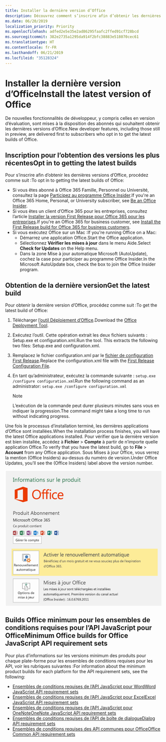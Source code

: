```yaml
---
title: Installer la dernière version d’Office
description: Découvrez comment s’inscrire afin d’obtenir les dernières versions d’Office.
ms.date: 06/20/2019
localization_priority: Priority
ms.openlocfilehash: adfed2e5e35e2ad86295faafc2ffed91cf728bcd
ms.sourcegitcommit: 382e2735a1295da914f2bfc38883e518070cec61
ms.translationtype: HT
ms.contentlocale: fr-FR
ms.lasthandoff: 06/21/2019
ms.locfileid: "35128324"
---
```

# <a name="install-the-latest-version-of-office"></a><span data-ttu-id="cc21e-103">Installer la dernière version d’Office</span><span class="sxs-lookup"><span data-stu-id="cc21e-103">Install the latest version of Office</span></span>

<span data-ttu-id="cc21e-104">De nouvelles fonctionnalités de développeur, y compris celles en version d’évaluation, sont mises à la disposition des abonnés qui souhaitent obtenir les dernières versions d’Office.</span><span class="sxs-lookup"><span data-stu-id="cc21e-104">New developer features, including those still in preview, are delivered first to subscribers who opt in to get the latest builds of Office.</span></span>

## <a name="opt-in-to-getting-the-latest-builds"></a><span data-ttu-id="cc21e-105">Inscription pour l’obtention des versions les plus récentes</span><span class="sxs-lookup"><span data-stu-id="cc21e-105">Opt in to getting the latest builds</span></span>

<span data-ttu-id="cc21e-106">Pour s’inscrire afin d’obtenir les dernières versions d’Office, procédez comme suit :</span><span class="sxs-lookup"><span data-stu-id="cc21e-106">To opt in to getting the latest builds of Office:</span></span>

- <span data-ttu-id="cc21e-107">Si vous êtes abonné à Office 365 Famille, Personnel ou Université, consultez la page [Participez au programme Office Insider](https://products.office.com/office-insider).</span><span class="sxs-lookup"><span data-stu-id="cc21e-107">If you're an Office 365 Home, Personal, or University subscriber, see [Be an Office Insider](https://products.office.com/office-insider).</span></span>
- <span data-ttu-id="cc21e-108">Si vous êtes un client d’Office 365 pour les entreprises, consultez l’article [Installer la version First Release pour Office 365 pour les entreprises](https://support.office.com/article/Install-the-First-Release-build-for-Office-365-for-business-customers-4dd8ba40-73c0-4468-b778-c7b744d03ead).</span><span class="sxs-lookup"><span data-stu-id="cc21e-108">If you're an Office 365 for business customer, see [Install the First Release build for Office 365 for business customers](https://support.office.com/article/Install-the-First-Release-build-for-Office-365-for-business-customers-4dd8ba40-73c0-4468-b778-c7b744d03ead).</span></span>
- <span data-ttu-id="cc21e-109">Si vous exécutez Office sur un Mac :</span><span class="sxs-lookup"><span data-stu-id="cc21e-109">If you're running Office on a Mac:</span></span>
    - <span data-ttu-id="cc21e-110">Démarrez une application Office.</span><span class="sxs-lookup"><span data-stu-id="cc21e-110">Start the Office application.</span></span>
    - <span data-ttu-id="cc21e-111">Sélectionnez **Vérifier les mises à jour** dans le menu Aide.</span><span class="sxs-lookup"><span data-stu-id="cc21e-111">Select **Check for Updates** on the Help menu.</span></span>
    - <span data-ttu-id="cc21e-112">Dans la zone Mise à jour automatique Microsoft (AutoUpdate), cochez la case pour participer au programme Office Insider.</span><span class="sxs-lookup"><span data-stu-id="cc21e-112">In the Microsoft AutoUpdate box, check the box to join the Office Insider program.</span></span>

## <a name="get-the-latest-build"></a><span data-ttu-id="cc21e-113">Obtention de la dernière version</span><span class="sxs-lookup"><span data-stu-id="cc21e-113">Get the latest build</span></span>

<span data-ttu-id="cc21e-114">Pour obtenir la dernière version d’Office, procédez comme suit :</span><span class="sxs-lookup"><span data-stu-id="cc21e-114">To get the latest build of Office:</span></span>

1. <span data-ttu-id="cc21e-115">Télécharger [l’outil Déploiement d’Office](https://www.microsoft.com/download/details.aspx?id=49117).</span><span class="sxs-lookup"><span data-stu-id="cc21e-115">Download the [Office Deployment Tool](https://www.microsoft.com/download/details.aspx?id=49117).</span></span>
2. <span data-ttu-id="cc21e-p101">Exécutez l’outil. Cette opération extrait les deux fichiers suivants : Setup.exe et configuration.xml.</span><span class="sxs-lookup"><span data-stu-id="cc21e-p101">Run the tool. This extracts the following two files: Setup.exe and configuration.xml.</span></span>
3. <span data-ttu-id="cc21e-118">Remplacez le fichier configuration.xml par le [fichier de configuration First Release](https://raw.githubusercontent.com/OfficeDev/Office-Add-in-Commands-Samples/master/Tools/FirstReleaseConfig/configuration.xml).</span><span class="sxs-lookup"><span data-stu-id="cc21e-118">Replace the configuration.xml file with the [First Release Configuration File](https://raw.githubusercontent.com/OfficeDev/Office-Add-in-Commands-Samples/master/Tools/FirstReleaseConfig/configuration.xml).</span></span>
4. <span data-ttu-id="cc21e-119">En tant qu’administrateur, exécutez la commande suivante : `setup.exe /configure configuration.xml`</span><span class="sxs-lookup"><span data-stu-id="cc21e-119">Run the following command as an administrator:  `setup.exe /configure configuration.xml`</span></span>

    > [!NOTE]
    > <span data-ttu-id="cc21e-120">L’exécution de la commande peut durer plusieurs minutes sans vous en indiquer la progression.</span><span class="sxs-lookup"><span data-stu-id="cc21e-120">The command might take a long time to run without indicating progress.</span></span>

<span data-ttu-id="cc21e-121">Une fois le processus d’installation terminé, les dernières applications d’Office sont installées.</span><span class="sxs-lookup"><span data-stu-id="cc21e-121">When the installation process finishes, you will have the latest Office applications installed.</span></span> <span data-ttu-id="cc21e-122">Pour vérifier que la dernière version est bien installée, accédez à **Fichier** > **Compte** à partir de n’importe quelle application Office.</span><span class="sxs-lookup"><span data-stu-id="cc21e-122">To verify that you have the latest build, go to **File** > **Account** from any Office application.</span></span> <span data-ttu-id="cc21e-123">Sous Mises à jour Office, vous verrez la mention (Office Insiders) au-dessus du numéro de version.</span><span class="sxs-lookup"><span data-stu-id="cc21e-123">Under Office Updates, you'll see the (Office Insiders) label above the version number.</span></span>

![Capture d’écran affichant les informations du produit avec la mention Office Insiders](../images/office-insiders.png)

## <a name="minimum-office-builds-for-office-javascript-api-requirement-sets"></a><span data-ttu-id="cc21e-125">Builds Office minimum pour les ensembles de conditions requises pour l’API JavaScript pour Office</span><span class="sxs-lookup"><span data-stu-id="cc21e-125">Minimum Office builds for Office JavaScript API requirement sets</span></span>

<span data-ttu-id="cc21e-126">Pour plus d’informations sur les versions minimum des produits pour chaque plate-forme pour les ensembles de conditions requises pour les API, voir les rubriques suivantes :</span><span class="sxs-lookup"><span data-stu-id="cc21e-126">For information about the minimum product builds for each platform for the API requirement sets, see the following:</span></span>

- [<span data-ttu-id="cc21e-127">Ensembles de conditions requises de l’API JavaScript pour Word</span><span class="sxs-lookup"><span data-stu-id="cc21e-127">Word JavaScript API requirement sets</span></span>](/office/dev/add-ins/reference/requirement-sets/word-api-requirement-sets)
- [<span data-ttu-id="cc21e-128">Ensembles de conditions requises de l’API JavaScript pour Excel</span><span class="sxs-lookup"><span data-stu-id="cc21e-128">Excel JavaScript API requirement sets</span></span>](/office/dev/add-ins/reference/requirement-sets/excel-api-requirement-sets)
- [<span data-ttu-id="cc21e-129">Ensembles de conditions requises de l’API JavaScript pour OneNote</span><span class="sxs-lookup"><span data-stu-id="cc21e-129">OneNote JavaScript API requirement sets</span></span>](/office/dev/add-ins/reference/requirement-sets/onenote-api-requirement-sets)
- [<span data-ttu-id="cc21e-130">Ensembles de conditions requises de l’API de boîte de dialogue</span><span class="sxs-lookup"><span data-stu-id="cc21e-130">Dialog API requirement sets</span></span>](/office/dev/add-ins/reference/requirement-sets/dialog-api-requirement-sets)
- [<span data-ttu-id="cc21e-131">Ensembles de conditions requises des API communes pour Office</span><span class="sxs-lookup"><span data-stu-id="cc21e-131">Office Common API requirement sets</span></span>](/office/dev/add-ins/reference/requirement-sets/office-add-in-requirement-sets)
